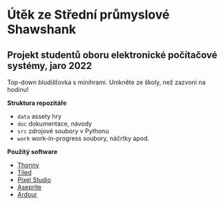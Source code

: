# Útěk ze Střední průmyslové Shawshank

## Projekt studentů oboru elektronické počítačové systémy, jaro 2022

Top-down bludišťovka s minihrami. Unikněte ze školy, než zazvoní na hodinu!

**Struktura repozitáře**
- `data` assety hry
- `doc` dokumentace, návody
- `src` zdrojové soubory v Pythonu
- `work` work-in-progress soubory, náčrtky apod.

**Použitý software**
- [Thonny](https://thonny.org/)
- [Tiled](https://www.mapeditor.org/)
- [Pixel Studio](https://com-pixelstudio.en.uptodown.com/android)
- [Aseprite](https://www.aseprite.org/)
- [Ardour](https://ardour.org/)
